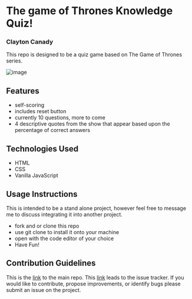 # The game of Thrones Knowledge Quiz!

### Clayton Canady

This repo is designed to be a quiz game based on The Game of Thrones series.

![image](https://user-images.githubusercontent.com/67292469/87325925-1454e000-c500-11ea-9027-b015645aeb5e.png)

## Features

- self-scoring
- includes reset button
- currently 10 questions, more to come
- 4 descriptive quotes from the show that appear based upon the percentage of correct answers

## Technologies Used

- HTML
- CSS
- Vanilla JavaScript

## Usage Instructions

This is intended to be a stand alone project, however feel free to message me to discuss integrating it into another project.

- fork and or clone this repo
- use git clone to install it onto your machine
- open with the code editor of your choice
- Have Fun!

## Contribution Guidelines

This is the [link](https://github.com/ClaytonCanady/Game-of-Thrones-Quiz) to the main repo.
This [link](https://github.com/ClaytonCanady/Game-of-Thrones-Quiz/issues) leads to the issue tracker.
If you would like to contribute, propose improvements, or identify bugs please submit an issue on the project.
